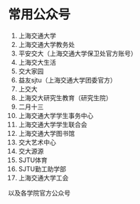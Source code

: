 # 常用公众号

1.	上海交通大学
2.	上海交通大学教务处
3.	平安交大（上海交通大学保卫处官方账号）
4.	上海交大生活
5.	交大家园
6.	益友sjtu（上海交通大学团委官方）
7.	上交大
8.	上海交大研究生教育（研究生院）
9.	二月十三
10.	上海交通大学学生事务中心
11.	上海交通大学学生联合会
12.	上海交通大学图书馆
13.	交大艺术中心
14.	交大源源
15.	SJTU体育
16.	SJTU勤工助学部
17. 上海交通大学工会

以及各学院官方公众号

